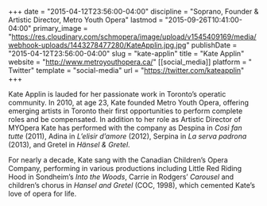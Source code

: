 +++
date = "2015-04-12T23:56:00-04:00"
discipline = "Soprano, Founder & Artistic Director, Metro Youth Opera"
lastmod = "2015-09-26T10:41:00-04:00"
primary_image = "https://res.cloudinary.com/schmopera/image/upload/v1545409169/media/webhook-uploads/1443278477280/KateApplin.jpg.jpg"
publishDate = "2015-04-12T23:56:00-04:00"
slug = "kate-applin"
title = "Kate Applin"
website = "http://www.metroyouthopera.ca/"
[[social_media]]
platform = " Twitter"
template = "social-media"
url = "https://twitter.com/kateapplin"
+++

Kate Applin is lauded for her passionate work in Toronto’s operatic community. In 2010, at age 23, Kate founded Metro Youth Opera, offering emerging artists in Toronto their first opportunities to perform complete roles and be compensated. In addition to her role as Artistic Director of MYOpera Kate has performed with the company as Despina in *Così fan tutte* (2011), Adina in *L’elisir d’amore* (2012), Serpina in *La serva padrona* (2013), and Gretel in *Hänsel & Gretel*.

For nearly a decade, Kate sang with the Canadian Children’s Opera Company, performing in various productions including Little Red Riding Hood in Sondheim’s *Into the Woods*, Carrie in Rodgers’ *Carousel* and children’s chorus in *Hansel and Gretel* (COC, 1998), which cemented Kate’s love of opera for life.
